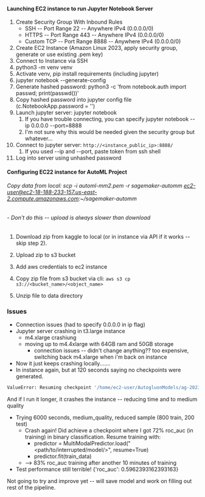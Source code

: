 #### Launching EC2 instance to run Jupyter Notebook Server 
1. Create Security Group With Inbound Rules 
   - SSH -- Port Range 22 -- Anywhere IPv4 (0.0.0.0/0)
   - HTTPS -- Port Range 443 -- Anywhere IPv4 (0.0.0.0/0)
   - Custom TCP -- Port Range 8888 -- Anywhere IPv4 (0.0.0.0/0)
2. Create EC2 Instance (Amazon Linux 2023, apply security group, generate or use existing .pem key)
3. Connect to Instance via SSH 
4. python3 -m venv venv
5. Activate venv, pip install requirements (including jupyter)
6. jupyter notebook --generate-config 
7. Generate hashed password: python3 -c 'from notebook.auth import passwd; print(passwd())'
8. Copy hashed password into jupyter config file (c.NotebookApp.password = '')
9. Launch jupyter server: jupyter notebook 
   1.  If you have trouble connecting, you can specify jupyter notebook --ip 0.0.0.0 --port=8888
   2.  I'm not sure why this would be needed given the security group but whatever...
10. Connect to jupyter server: `http://<instance_public_ip>:8888/`
    1.  If you used --ip and --port, paste token from ssh shell
11. Log into server using unhashed password


#### Configuring EC22 instance for AutoML Project


###### Copy data from local: scp -i automl-mm2.pem -r sagemaker-automm ec2-user@ec2-18-188-233-157.us-east-2.compute.amazonaws.com:~/sagemaker-automm
###### - Don't do this -- upload is always slower than download 

1. Download zip from kaggle to local (or in instance  via API if it works -- skip step 2).

2. Upload zip to s3 bucket 

3. Add aws credentials to ec2 instance

4. Copy zip file from s3 bucket via cli: `aws s3 cp s3://<bucket_name>/<object_name>`

5. Unzip file to data directory  

### Issues 

- Connection issues (had to specify 0.0.0.0 in ip flag)
- Jupyter server crashing in t3.large instance 
  - m4.xlarge crashiung 
  - moving up to m4.4xlarge with 64GB ram and 50GB storage 
    - connection issues -- didn't change anything?? too expensive, switching back  m4.xlarge when i'm back on instance
- Now it just keeps crashing locally.......
- In instance again, but at 120 seconds saying no checkpoints were generated. 

```bash
ValueError: Resuming checkpoint '/home/ec2-user/AutogluonModels/ag-20230418_194439/last.ckpt' and final checkpoint '/home/ec2-user/AutogluonModels/ag-20230418_194439/model.ckpt' both don't exist. Consider starting training from scratch
```
And if I run it longer, it crashes the instance -- reducing time and to medium quality

- Trying 6000 seconds, medium_quality, reduced sample (800 train, 200 test)
  - Crash again! Did achieve a checkpoint where I got 72% roc_auc (in training) in binary classification. Resume training with: 
    - predictor = MultiModalPredictor.load("<path/to/interrupted/model/>", resume=True)
    - predictor.fit(train_data)
  - --> 83% roc_auc training after another 10 minutes of training 
- Test performance still terrible! {'roc_auc': 0.5962393162393163}


Not going to try and improve yet -- will save model and work on filling out rest of the pipeline.

